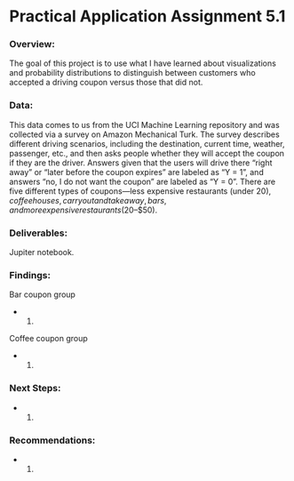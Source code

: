 # Practical Application Assignment 5.1

### Overview:
The goal of this project is to use what I have learned about visualizations and probability distributions to distinguish between customers who accepted a driving coupon versus those that did not.

### Data:
This data comes to us from the UCI Machine Learning repository and was collected via a survey on Amazon Mechanical Turk. The survey describes different driving scenarios, including the destination, current time, weather, passenger, etc., and then asks people whether they will accept the coupon if they are the driver. Answers given that the users will drive there “right away” or “later before the coupon expires” are labeled as “Y = 1”, and answers “no, I do not want the coupon” are labeled as “Y = 0”. There are five different types of coupons—less expensive restaurants (under $20), coffee houses, carry out and take away, bars, and more expensive restaurants ($20–$50).

### Deliverables:
Jupiter notebook.

### Findings:
Bar coupon group
- 1.

Coffee coupon group
- 1.

### Next Steps:
- 1.

### Recommendations:
- 1.
